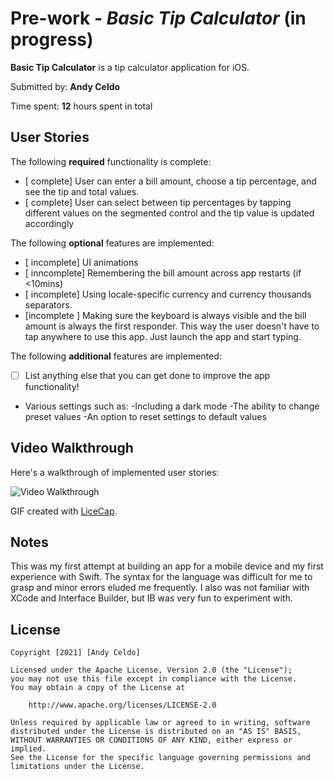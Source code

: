 # Pre-work - *Basic Tip Calculator* (in progress)

**Basic Tip Calculator** is a tip calculator application for iOS.

Submitted by: **Andy Celdo**

Time spent: **12** hours spent in total

## User Stories

The following **required** functionality is complete:

* [ complete] User can enter a bill amount, choose a tip percentage, and see the tip and total values.
* [ complete] User can select between tip percentages by tapping different values on the segmented control and the tip value is updated accordingly

The following **optional** features are implemented:

* [ incomplete] UI animations
* [ inncomplete] Remembering the bill amount across app restarts (if <10mins)
* [ incomplete] Using locale-specific currency and currency thousands separators.
* [incomplete ] Making sure the keyboard is always visible and the bill amount is always the first responder. This way the user doesn't have to tap anywhere to use this app. Just launch the app and start typing.

The following **additional** features are implemented:

- [ ] List anything else that you can get done to improve the app functionality!
- Various settings such as:
    -Including a dark mode
    -The ability to change preset values
    -An option to reset settings to default values
    
## Video Walkthrough

Here's a walkthrough of implemented user stories:

<img src='http://i.imgur.com/link/to/your/gif/file.gif' title='Video Walkthrough' width='' alt='Video Walkthrough' />

GIF created with [LiceCap](http://www.cockos.com/licecap/).

## Notes

This was my first attempt at building an app for a mobile device and my first experience with Swift. The syntax for the language was difficult for me to grasp and minor errors eluded me frequently. I also was not familiar with XCode and Interface Builder, but IB was very fun to experiment with.

## License

    Copyright [2021] [Andy Celdo]

    Licensed under the Apache License, Version 2.0 (the "License");
    you may not use this file except in compliance with the License.
    You may obtain a copy of the License at

        http://www.apache.org/licenses/LICENSE-2.0

    Unless required by applicable law or agreed to in writing, software
    distributed under the License is distributed on an "AS IS" BASIS,
    WITHOUT WARRANTIES OR CONDITIONS OF ANY KIND, either express or implied.
    See the License for the specific language governing permissions and
    limitations under the License.

